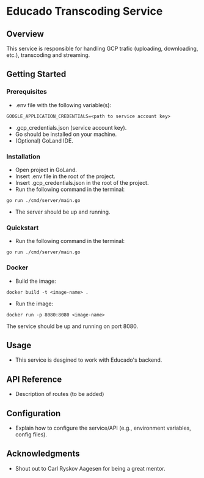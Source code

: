 # Educado Transcoding Service

## Overview
This service is responsible for handling GCP trafic (uploading, downloading, etc.), transcoding and streaming.

## Getting Started

### Prerequisites
- .env file with the following variable(s):
```
GOOGLE_APPLICATION_CREDENTIALS=<path to service account key>
```
- .gcp_credentials.json (service account key).
- Go should be installed on your machine.
- (Optional) GoLand IDE.
### Installation
- Open project in GoLand.
- Insert .env file in the root of the project.
- Insert .gcp_credentials.json in the root of the project.
- Run the following command in the terminal:
```
go run ./cmd/server/main.go
```
- The server should be up and running.

### Quickstart
- Run the following command in the terminal:
```
go run ./cmd/server/main.go
```

### Docker
- Build the image:
```
docker build -t <image-name> .
```
- Run the image:
```
docker run -p 8080:8080 <image-name>
```
The service should be up and running on port 8080.

## Usage
- This service is desgined to work with Educado's backend.

## API Reference
- Description of routes (to be added)

## Configuration
- Explain how to configure the service/API (e.g., environment variables, config files).

## Acknowledgments
- Shout out to Carl Ryskov Aagesen for being a great mentor.
